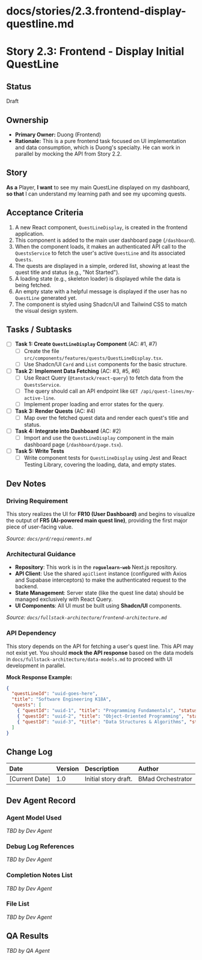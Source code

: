 # docs/stories/2.3.frontend-display-questline.md
# **Story 2.3: Frontend - Display Initial QuestLine**

## Status

Draft

## Ownership

*   **Primary Owner:** Duong (Frontend)
*   **Rationale:** This is a pure frontend task focused on UI implementation and data consumption, which is Duong's specialty. He can work in parallel by mocking the API from Story 2.2.

## Story

**As a** Player,
**I want** to see my main QuestLine displayed on my dashboard,
**so that** I can understand my learning path and see my upcoming quests.

## Acceptance Criteria

1.  A new React component, `QuestLineDisplay`, is created in the frontend application.
2.  This component is added to the main user dashboard page (`/dashboard`).
3.  When the component loads, it makes an authenticated API call to the `QuestsService` to fetch the user's active `QuestLine` and its associated `Quests`.
4.  The quests are displayed in a simple, ordered list, showing at least the quest title and status (e.g., "Not Started").
5.  A loading state (e.g., skeleton loader) is displayed while the data is being fetched.
6.  An empty state with a helpful message is displayed if the user has no `QuestLine` generated yet.
7.  The component is styled using Shadcn/UI and Tailwind CSS to match the visual design system.

## Tasks / Subtasks

- [ ] **Task 1: Create `QuestLineDisplay` Component** (AC: #1, #7)
    - [ ] Create the file `src/components/features/quests/QuestLineDisplay.tsx`.
    - [ ] Use Shadcn/UI `Card` and `List` components for the basic structure.
- [ ] **Task 2: Implement Data Fetching** (AC: #3, #5, #6)
    - [ ] Use React Query (`@tanstack/react-query`) to fetch data from the `QuestsService`.
    - [ ] The query should call an API endpoint like `GET /api/quest-lines/my-active-line`.
    - [ ] Implement proper loading and error states for the query.
- [ ] **Task 3: Render Quests** (AC: #4)
    - [ ] Map over the fetched quest data and render each quest's title and status.
- [ ] **Task 4: Integrate into Dashboard** (AC: #2)
    - [ ] Import and use the `QuestLineDisplay` component in the main dashboard page (`/dashboard/page.tsx`).
- [ ] **Task 5: Write Tests**
    - [ ] Write component tests for `QuestLineDisplay` using Jest and React Testing Library, covering the loading, data, and empty states.

## Dev Notes

### **Driving Requirement**
This story realizes the UI for **FR10 (User Dashboard)** and begins to visualize the output of **FR5 (AI-powered main quest line)**, providing the first major piece of user-facing value.

*Source: `docs/prd/requirements.md`*

### **Architectural Guidance**
*   **Repository**: This work is in the **`roguelearn-web`** Next.js repository.
*   **API Client**: Use the shared `apiClient` instance (configured with Axios and Supabase interceptors) to make the authenticated request to the backend.
*   **State Management**: Server state (like the quest line data) should be managed exclusively with React Query.
*   **UI Components**: All UI must be built using **Shadcn/UI** components.

*Source: `docs/fullstack-architecture/frontend-architecture.md`*

### **API Dependency**
This story depends on the API for fetching a user's quest line. This API may not exist yet. You should **mock the API response** based on the data models in `docs/fullstack-architecture/data-models.md` to proceed with UI development in parallel.

**Mock Response Example:**
```json
{
  "questLineId": "uuid-goes-here",
  "title": "Software Engineering K18A",
  "quests": [
    { "questId": "uuid-1", "title": "Programming Fundamentals", "status": "Completed" },
    { "questId": "uuid-2", "title": "Object-Oriented Programming", "status": "InProgress" },
    { "questId": "uuid-3", "title": "Data Structures & Algorithms", "status": "NotStarted" }
  ]
}
```

## Change Log

| Date | Version | Description | Author |
| :--- | :--- | :--- | :--- |
| [Current Date] | 1.0 | Initial story draft. | BMad Orchestrator |

## Dev Agent Record

### Agent Model Used
_TBD by Dev Agent_

### Debug Log References
_TBD by Dev Agent_

### Completion Notes List
_TBD by Dev Agent_

### File List
_TBD by Dev Agent_

## QA Results
_TBD by QA Agent_